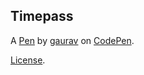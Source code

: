 Timepass
--------


A [Pen](https://codepen.io/jarvis2324/pen/zRwqNW) by [gaurav](https://codepen.io/jarvis2324) on [CodePen](https://codepen.io).

[License](https://codepen.io/jarvis2324/pen/zRwqNW/license).
